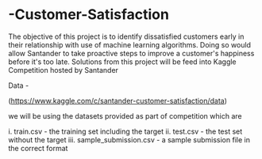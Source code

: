 # -Customer-Satisfaction
The objective of this project is to identify dissatisfied customers early in their relationship with use of machine learning algorithms. 
Doing so would allow Santander to take proactive steps to improve a customer's happiness before it's too late.
Solutions from this project will be feed into Kaggle Competition hosted by Santander

Data -

(https://www.kaggle.com/c/santander-customer-satisfaction/data)

we will be using the datasets provided as part of competition which are

i.	train.csv - the training set including the target
ii.	test.csv - the test set without the target
iii.	sample_submission.csv - a sample submission file in the correct format

